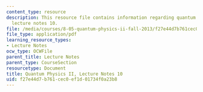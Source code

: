 ```yaml
---
content_type: resource
description: This resource file contains information regarding quantum physics II,
  lecture notes 10.
file: /media/courses/8-05-quantum-physics-ii-fall-2013/f27e44d7b761cec0ef1d01734f0a23b8_MIT8_05F13_Chap_10.pdf
file_type: application/pdf
learning_resource_types:
- Lecture Notes
ocw_type: OCWFile
parent_title: Lecture Notes
parent_type: CourseSection
resourcetype: Document
title: Quantum Physics II, Lecture Notes 10
uid: f27e44d7-b761-cec0-ef1d-01734f0a23b8
---
```

